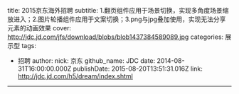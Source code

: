 title: 2015京东海外招聘
subtitle: 1.翻页组件应用于场景切换，实现多角度场景缩放进入；2.图片轮播组件应用于文案切换；3.png与jpg叠加使用，实现无法分享元素的动画效果
cover: http://jdc.jd.com/jfs/download/blobs/blob1437384589089.jpg
categories: 展示型
tags:
  - 招聘
author:
  nick: 京东
  github_name: JDC
date: 2014-08-31T16:00:00.000Z
publishDate: 2015-08-20T13:51:31.016Z
link: http://jdc.jd.com/h5/dream/index.shtml
---
